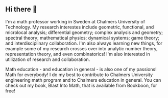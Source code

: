 ## Hi there 👋

I'm a math professor working in Sweden at Chalmers University of Technology.  My research interestes include geometric, functional, and microlocal analysis; differential geometry; complex analysis and geometry; spectral theory; mathematical physics; dynamical systems; game theory; and interdisciplinary collaboration.  I'm also always learning new things, for example some of my research crosses over into analytic number theory, representation theory, and even combinatorics!  I'm also interested in utilization of research and collaboration.  

Math education - and education in general - is also one of my passions!  Math for everybody!  I do my best to contribute to Chalmers University engineering math program and to Chalmers education in general.  You can check out my book, Blast Into Math, that is available from Bookboon, for free!  
<!--
**julierowlett/julierowlett** is a ✨ _special_ ✨ repository because its `README.md` (this file) appears on your GitHub profile.

Here are some ideas to get you started:

- 🔭 I’m currently working on ...
- 🌱 I’m currently learning ...
- 👯 I’m looking to collaborate on ...
- 🤔 I’m looking for help with ...
- 💬 Ask me about ...
- 📫 How to reach me: ...
- 😄 Pronouns: ...
- ⚡ Fun fact: ...
-->
